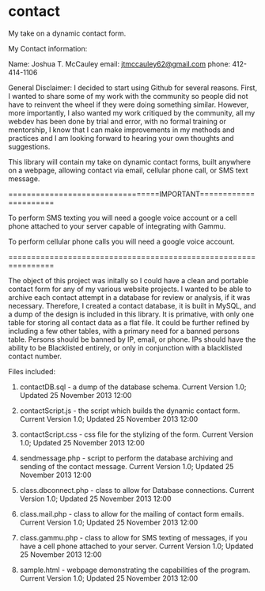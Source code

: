 contact
=======

My take on a dynamic contact form.

My Contact information:

Name: Joshua T. McCauley
email: jtmccauley62@gmail.com
phone: 412-414-1106

General Disclaimer:  I decided to start using Github for several reasons.  First, I wanted to share some of my work with the community so people did not have to reinvent the wheel if they were doing something similar.  However, more importantly, I also wanted my work critiqued by the community, all my webdev has been done by trial and error, with no formal training or mentorship, I know that I can make improvements in my methods and practices and I am looking forward to hearing your own thoughts and suggestions.

This library will contain my take on dynamic contact forms, built anywhere on a webpage, allowing contact via email, cellular phone call, or SMS text message.

=================================IMPORTANT======================

To perform SMS texting you will need a google voice account or a cell phone attached to your server capable of integrating with Gammu.

To perform cellular phone calls you will need a google voice account.

================================================================

The object of this project was initally so I could have a clean and portable contact form for any of my various website projects.  I wanted to be able to archive each contact attempt in a database for review or analysis, if it was necessary. Therefore, I created a contact database, it is built in MySQL, and a dump of the design is included in this library.  It is primative, with only one table for storing all contact data as a flat file.  It could be further refined by including a few other tables, with a primary need for a banned persons table.  Persons should be banned by IP, email, or phone.  IPs should have the ability to be Blacklisted entirely, or only in conjunction with a blacklisted contact number.

Files included:

1. contactDB.sql - a dump of the database schema. 
Current Version 1.0; Updated 25 November 2013 12:00

2. contactScript.js - the script which builds the dynamic contact form. 
Current Version 1.0; Updated 25 November 2013 12:00

3. contactScript.css - css file for the stylizing of the form. 
Current Version 1.0; Updated 25 November 2013 12:00

4. sendmessage.php - script to perform the database archiving and sending of the contact message.
Current Version 1.0; Updated 25 November 2013 12:00

5. class.dbconnect.php - class to allow for Database connections.
Current Version 1.0; Updated 25 November 2013 12:00

6. class.mail.php - class to allow for the mailing of contact form emails.
Current Version 1.0; Updated 25 November 2013 12:00

7. class.gammu.php - class to allow for SMS texting of messages, if you have a cell phone attached to your server.
Current Version 1.0; Updated 25 November 2013 12:00

8. sample.html - webpage demonstrating the capabilities of the program.
Current Version 1.0; Updated 25 November 2013 12:00


